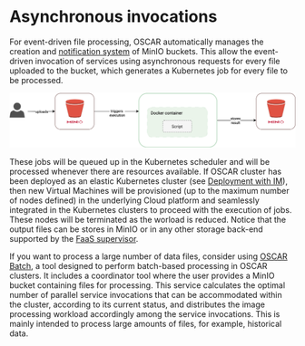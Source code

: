# Asynchronous invocations

For event-driven file processing, OSCAR automatically manages the creation
and [notification system](https://docs.min.io/minio/baremetal/monitoring/bucket-notifications/bucket-notifications.html#minio-bucket-notifications)
of MinIO buckets. This allow the event-driven invocation of services
using asynchronous requests for every file uploaded to the bucket, which generates a Kubernetes job for every file to be processed.

![oscar-async.png](images/oscar-async.png)

These jobs will be queued up in the Kubernetes scheduler and will be processed whenever there are resources available. If OSCAR cluster has been deployed as an elastic Kubernetes cluster (see [Deployment with IM](https://docs.oscar.grycap.net/deploy-im-dashboard/)), then new Virtual Machines will be provisioned (up to the maximum number of nodes defined) in the underlying Cloud platform and seamlessly integrated in the Kubernetes clusters to proceed with the execution of jobs. These nodes will be terminated as the worload is reduced. Notice that the output files can be stores in MinIO or in any other storage back-end supported by the [FaaS supervisor](oscar-service.md#faas-supervisor). 

If you want to process a large number of data files, consider using [OSCAR Batch](https://github.com/grycap/oscar-batch), a tool designed to perform batch-based processing in OSCAR clusters. It includes a coordinator tool where the user provides a MinIO bucket containing files for processing. This service calculates the optimal number of parallel service invocations that can be accommodated within the cluster, according to its current status, and distributes the image processing workload accordingly among the service invocations. This is mainly intended to process large amounts of files, for example, historical data.

